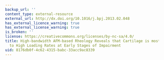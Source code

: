 ```yaml
---
backup_url: ''
content_type: external-resource
external_url: http://dx.doi.org/10.1016/j.bpj.2013.02.048
has_external_licence_warning: true
has_external_license_warning: true
is_broken: ''
license: https://creativecommons.org/licenses/by-nc-sa/4.0/
title: High-bandwidth AFM-based Rheology Reveals that Cartilage is most Sensitive
  to High Loading Rates at Early Stages of Impairment
uid: 8176db0f-4c62-4315-babc-33acc9ac8339
---
```

